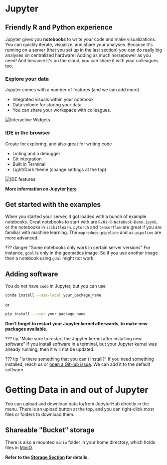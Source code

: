 # Jupyter

## Friendly R and Python experience

Jupyter gives you **notebooks** to write your code and make visualizations. You
can quickly iterate, visualize, and share your analyses. Because it's running on
a server (that you set up in the last section) you can do really big analyses on
centralized hardware! Adding as much horsepower as you need! And because it's on
the cloud, you can share it with your colleagues too.

### Explore your data

Jupyter comes with a number of features (and we can add more)

- Integrated visuals within your notebook
- Data volume for storing your data
- You can share your workspace with colleagues.

![Interactive Widgets](../images/jupyter_visual.png)

### IDE in the browser

Create for exploring, and also great for writing code

- Linting and a debugger
- Git integration
- Built in Terminal
- Light/Dark theme (change settings at the top)

![IDE features](../images/jupyter_ide.png)

**More information on Jupyter [here](https://jupyter.org)**

## Get started with the examples

When you started your server, it got loaded with a bunch of example notebooks.
Great notebooks to start with are `R/01-R-Notebook-Demo.ipynb`, or the notebooks
in `scikitlearn`. `pytorch` and `tensorflow` are great if you are familiar with
machine learning. The `mapreduce-pipeline` and `ai-pipeline` are more advanced.

<!-- prettier-ignore -->
??? danger "Some notebooks only work in certain server versions"
    For instance, `gdal` is only in the geomatics image. So if you use another
    image then a notebook using `gdal` might not work.

## Adding software

You do not have `sudo` in Jupyter, but you can use

```sh
conda install --use-local your_package_name
```

or

```sh
pip install --user your_package_name
```

**Don't forget to restart your Jupyter kernel afterwards, to make new packages
available.**

<!-- prettier-ignore -->
??? tip "Make sure to restart the Jupyter kernel after installing new software"
    If you install software in a terminal, but your Jupyter kernel was already
    running, then it will not be updated.

<!-- prettier-ignore -->
??? tip "Is there something that you can't install?"
    If you need something installed, reach us or
    [open a GitHub issue](https://github.com/StatCan/kubeflow-containers). We
    can add it to the default software.

# Getting Data in and out of Jupyter

You can upload and download data to/from JupyterHub directly in the menu. There
is an upload button at the top, and you can right-click most files or folders to
download them.

## Shareable "Bucket" storage

There is also a mounted `minio` folder in your home directory, which holds files
in [MinIO](/Storage/#buckets-via-minio).

**Refer to the [Storage Section](/Storage) for details.**
